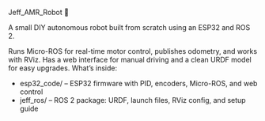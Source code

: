Jeff_AMR_Robot 🤖 

A small DIY autonomous robot built from scratch using an ESP32 and ROS 2. 

Runs Micro-ROS for real-time motor control, publishes odometry, and works with RViz. Has a web interface for manual driving and a clean URDF model for easy upgrades. 
What’s inside:
 * esp32_code/  – ESP32 firmware with PID, encoders, Micro-ROS, and web control
 * jeff_ros/  – ROS 2 package: URDF, launch files, RViz config, and setup guide
     
